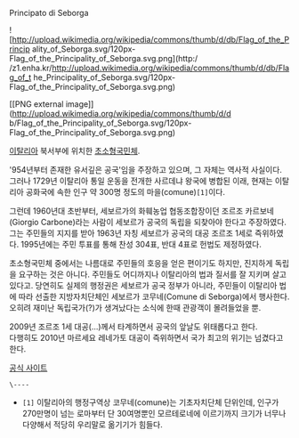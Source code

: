 Principato di Seborga

![http://upload.wikimedia.org/wikipedia/commons/thumb/d/db/Flag_of_the_Princip
ality_of_Seborga.svg/120px-Flag_of_the_Principality_of_Seborga.svg.png](http:/
/z1.enha.kr/http://upload.wikimedia.org/wikipedia/commons/thumb/d/db/Flag_of_t
he_Principality_of_Seborga.svg/120px-
Flag_of_the_Principality_of_Seborga.svg.png)

[[PNG external image]](http://upload.wikimedia.org/wikipedia/commons/thumb/d/d
b/Flag_of_the_Principality_of_Seborga.svg/120px-
Flag_of_the_Principality_of_Seborga.svg.png)

[이탈리아](%EC%9D%B4%ED%83%88%EB%A6%AC%EC%95%84.md) 북서부에 위치한
[초소형국민체](%EC%B4%88%EC%86%8C%ED%98%95%EA%B5%AD%EB%AF%BC%EC%B2%B4.md).

'954년부터 존재한 유서깊은 공국'임을 주장하고 있으며, 그 자체는 역사적 사실이다. 그러나 1729년 이탈리아 통일 운동을 전개한
사르데냐 왕국에 병합된 이래, 현재는 이탈리아 공화국에 속한 인구 약 300명 정도의 마을(comune)`[1]`이다.

그런데 1960년대 초반부터, 세보르가의 화훼농업 협동조합장이던 조르조 카르보네(Giorgio Carbone)라는 사람이 세보르가 공국의
독립을 되찾아야 한다고 주장하였다. 그는 주민들의 지지를 받아 1963년 자칭 세보르가 공국의 대공 조르조 1세로 즉위하였다. 1995년에는
주민 투표를 통해 찬성 304표, 반대 4표로 헌법도 제정하였다.

초소형국민체 중에서는 나름대로 주민들의 호응을 얻은 편이기도 하지만, 진지하게 독립을 요구하는 것은 아니다. 주민들도 어디까지나 이탈리아의
법과 질서를 잘 지키며 살고 있다고. 당연히도 실제의 행정권은 세보르가 공국 정부가 아니라, 주민들이 이탈리아 법에 따라 선출한
지방자치단체인 세보르가 코무네(Comune di Seborga)에서 행사한다. 오히려 재미난 독립국가(?)가 생겨났다는 소식에 한때 관광객이
몰려들었을 뿐.

2009년 조르조 1세 대공(...)께서 타계하면서 공국의 앞날도 위태롭다고 한다.  
다행히도 2010년 마르세요 레네가토 대공이 즉위하면서 국가 최고의 위기는 넘겼다고 한다.

[공식 사이트](http://www.seborga.homeip.net)

`\----`

  * `[1]` 이탈리아의 행정구역상 코무네(comune)는 기초자치단체 단위인데, 인구가 270만명이 넘는 로마부터 단 30여명뿐인 모르테로네에 이르기까지 크기가 너무나 다양해서 적당히 우리말로 옮기기가 힘들다.


